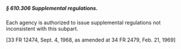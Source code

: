 ##### § 610.306 Supplemental regulations. #####

Each agency is authorized to issue supplemental regulations not inconsistent with this subpart.

[33 FR 12474, Sept. 4, 1968, as amended at 34 FR 2479, Feb. 21, 1969]